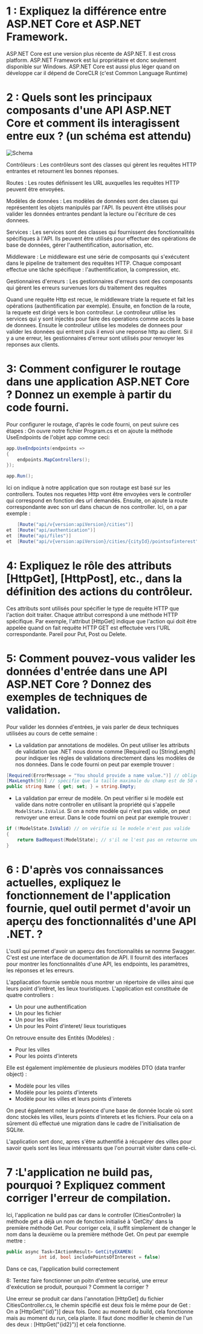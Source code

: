 # 1 : Expliquez la différence entre ASP.NET Core et ASP.NET Framework.


ASP.NET Core est une version plus récente de ASP.NET.
Il est cross platform. ASP.NET Framework est lui propriétaire et donc seulement disponible sur Windows.
ASP.NET Core est aussi plus léger quand on développe car il dépend de CoreCLR (c'est Common Language Runtime)

# 2 : Quels sont les principaux composants d'une API ASP.NET Core et comment ils interagissent entre eux ? (un schéma est attendu)


![Schema](SchemaExam.png)


Contrôleurs : Les contrôleurs sont des classes qui gèrent les requêtes HTTP entrantes et retournent les bonnes réponses.

Routes : Les routes définissent les URL auxquelles les requêtes HTTP peuvent être envoyées.

Modèles de données : Les modèles de données sont des classes qui représentent les objets manipulés par l'API. Ils peuvent être utilisés pour valider les données entrantes pendant la lecture ou l'écriture de ces donnees.

Services : Les services sont des classes qui fournissent des fonctionnalités spécifiques à l'API. Ils peuvent être utilisés pour effectuer des opérations de base de données, gérer l'authentification, autorisation, etc.

Middleware : Le middleware est une série de composants qui s'exécutent dans le pipeline de traitement des requêtes HTTP. Chaque composant effectue une tâche spécifique : l'authentification, la compression, etc.

Gestionnaires d'erreurs : Les gestionnaires d'erreurs sont des composants qui gèrent les erreurs survenues lors du traitement des requêtes

Quand une requête Http est recue, le middleware triate la requete et fait les opérations (authentification par exemple).
Ensuite, en fonction de la route, la requete est dirigé vers le bon controlleur.
Le controlleur utilise les services qui y sont injectés pour faire des operations comme accès la base de donnees.
Ensuite le controlleur utilise les modeles de donnees pour valider les données qui entrent puis il envoi une reponse http au client.
Si il y a une erreur, les gestionnaires d'erreur sont utilisés pour renvoyer les reponses aux clients.


# 3: Comment configurer le routage dans une application ASP.NET Core ? Donnez un exemple à partir du code fourni.

Pour configurer le routage, d'après le code fourni, on peut suivre ces étapes : 
On ouvre notre fichier Program.cs et on ajoute la méthode UseEndpoints de l'objet app comme ceci: 
```cs
app.UseEndpoints(endpoints =>
{
    endpoints.MapControllers();
});

app.Run();
```
Ici on indique à notre application que son routage est basé sur les controllers. Toutes nos requetes Http vont être envoyées vers le controller qui correspond en fonction des url demandés.
Ensuite, on ajoute la route correspondante avec son url dans chacun de nos controller.
Ici, on a par exemple :
```cs
    [Route("api/v{version:apiVersion}/cities")]
et  [Route("api/authentication")]
et  [Route("api/files")]
et  [Route("api/v{version:apiVersion}/cities/{cityId}/pointsofinterest")]

```


# 4: Expliquez le rôle des attributs [HttpGet], [HttpPost], etc., dans la définition des actions du contrôleur.

Ces attributs sont utilisés pour spécifier le type de requête HTTP que l'action doit traiter. Chaque attribut correspond à une méthode HTTP spécifique. Par exemple, l'attribut [HttpGet] indique que l'action qui doit être appelée quand on fait requête HTTP GET est effectuée vers l'URL correspondante. Pareil pour Put, Post ou Delete. 


# 5: Comment pouvez-vous valider les données d'entrée dans une API ASP.NET Core ? Donnez des exemples de techniques de validation.

Pour valider les données d'entrées, je vais parler de deux techniques utilisées au cours de cette semaine :
- La validation par annotations de modèles. On peut utiliser les attributs de validation que .NET nous donne comme [Required] ou [StringLength] pour indiquer les règles de validations directement dans les modèles de nos données. 
Dans le code fourni on peut par exemple trouver : 
```cs
[Required(ErrorMessage = "You should provide a name value.")] // oblige à remplir le champ sous peine de message d'erreur
[MaxLength(50)] // spécifie que la taille maximale du champ est de 50 carcatères
public string Name { get; set; } = string.Empty;
```

- La validation par erreur de modèle. On peut vérifier si le modèle est valide dans notre controller en utilisant la propriété qui s'appelle ``ModelState.IsValid``. Si on a notre modèle qui n'est pas valide, on peut renvoyer une erreur.
Dans le code fourni on peut par exemple trouver : 
```cs
if (!ModelState.IsValid) // on vérifie si le modele n'est pas valide
{
    return BadRequest(ModelState); // s'il ne l'est pas on retourne une BadRequest
}
```




# 6 : D'après vos connaissances actuelles, expliquez le fonctionnement de l'application fournie, quel outil permet d'avoir un aperçu des fonctionnalités d'une API .NET. ?


L'outil qui permet d'avoir un aperçu des fonctionnalités se nomme Swagger. C'est est une interface de documentation de API. Il fournit des interfaces pour montrer les fonctionnalités d'une API, les endpoints, les paramètres, les réponses et les erreurs.

L'appliacation fournie semble nous montrer un répertoire de villes ainsi que leurs point d'intêret, les lieux touristiques. 
L'application est constituée de quatre controllers : 
- Un pour une authentification
- Un pour les fichier 
- Un pour les villes 
- Un pour les Point d'interet/ lieux touristiques

On retrouve ensuite des Entités (Modèles) : 
- Pour les villes 
- Pour les points d'interets

Elle est également implémentée de plusieurs modèles DTO (data tranfer object) :
- Modèle pour les villes
- Modèle pour les points d'interets
- Modèle pour les villes et leurs points d'interets

On peut également noter la présence d'une base de donnée locale où sont donc stockés les villes, leurs points d'interets et les fichiers. Pour cela on a sûrement dû effectué une migration dans le cadre de l'initialisation de SQLite. 

L'application sert donc, apres s'être authentifié à récupérer des villes pour savoir quels sont les lieux intéressants que l'on pourrait visiter dans celle-ci. 


# 7 :L'application ne build pas, pourquoi ? Expliquez comment corriger l'erreur de compilation.

Ici, l'application ne build pas car dans le controller (CitiesController) la méthode get a déjà un nom de fonction initialisé à 'GetCity' dans la première méthode Get. Pour corriger cela, il suffit simplement de changer le nom dans la deuxième ou la première méthode Get. 
On peut par exemple mettre : 
```cs
public async Task<IActionResult> GetCityEXAMEN(
            int id, bool includePointsOfInterest = false)
```
Dans ce cas, l'application build correctement 


8: Tentez faire fonctionner un poitn d'entree securisé, une erreur d'exécution se produit, pourquoi ? Comment la corriger ?

Une erreur se produit car dans l'annotation [HttpGet] du fichier CitiesController.cs, le chemin spécifié est deux fois le même pour de Get : On a [HttpGet("{id}")] deux fois. Donc au moment du build, cela fonctionne mais au moment du run, cela plante. 
Il faut donc modifier le chemin de l'un des deux : [HttpGet("{id2}")] et cela fonctionne. 